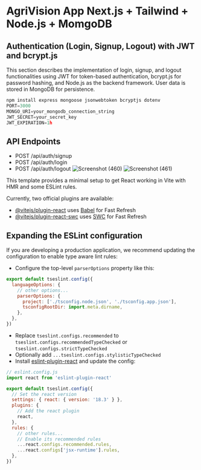 # AgriVision App Next.js + Tailwind + Node.js + MomgoDB

## Authentication (Login, Signup, Logout) with JWT and bcrypt.js

This section describes the implementation of login, signup, and logout functionalities using JWT for token-based authentication, bcrypt.js for password hashing, and Node.js as the backend framework. User data is stored in MongoDB for persistence.

```js
npm install express mongoose jsonwebtoken bcryptjs dotenv
PORT=3000
MONGO_URI=your_mongodb_connection_string
JWT_SECRET=your_secret_key
JWT_EXPIRATION=1h
```
## API Endpoints
- POST /api/auth/signup
- POST /api/auth/login
- POST /api/auth/logout
![Screenshot (460)](https://github.com/user-attachments/assets/c4ff2b74-a9f6-4745-a45e-fe9c58fde3a6)
![Screenshot (461)](https://github.com/user-attachments/assets/3e83a536-2287-4f15-8812-4d492486775c)


This template provides a minimal setup to get React working in Vite with HMR and some ESLint rules.

Currently, two official plugins are available:

- [@vitejs/plugin-react](https://github.com/vitejs/vite-plugin-react/blob/main/packages/plugin-react/README.md) uses [Babel](https://babeljs.io/) for Fast Refresh
- [@vitejs/plugin-react-swc](https://github.com/vitejs/vite-plugin-react-swc) uses [SWC](https://swc.rs/) for Fast Refresh

## Expanding the ESLint configuration

If you are developing a production application, we recommend updating the configuration to enable type aware lint rules:

- Configure the top-level `parserOptions` property like this:

```js
export default tseslint.config({
  languageOptions: {
    // other options...
    parserOptions: {
      project: ['./tsconfig.node.json', './tsconfig.app.json'],
      tsconfigRootDir: import.meta.dirname,
    },
  },
})
```

- Replace `tseslint.configs.recommended` to `tseslint.configs.recommendedTypeChecked` or `tseslint.configs.strictTypeChecked`
- Optionally add `...tseslint.configs.stylisticTypeChecked`
- Install [eslint-plugin-react](https://github.com/jsx-eslint/eslint-plugin-react) and update the config:

```js
// eslint.config.js
import react from 'eslint-plugin-react'

export default tseslint.config({
  // Set the react version
  settings: { react: { version: '18.3' } },
  plugins: {
    // Add the react plugin
    react,
  },
  rules: {
    // other rules...
    // Enable its recommended rules
    ...react.configs.recommended.rules,
    ...react.configs['jsx-runtime'].rules,
  },
})
```
